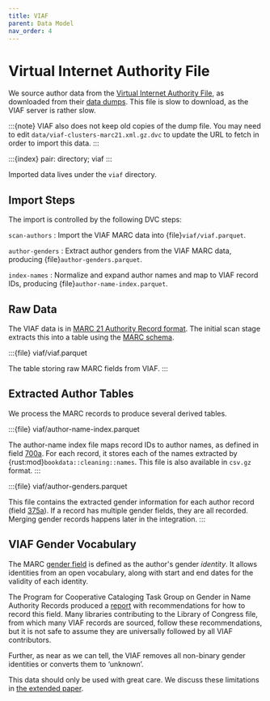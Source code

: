 ```yaml
---
title: VIAF
parent: Data Model
nav_order: 4
---
```


# Virtual Internet Authority File

We source author data from the [Virtual Internet Authority File](http://viaf.org), as downloaded from
their [data dumps](http://viaf.org/viaf/data).  This file is slow to download, as the VIAF server is
rather slow.

:::{note}
VIAF also does not keep old copies of the dump file.  You may need to edit
`data/viaf-clusters-marc21.xml.gz.dvc` to update the URL to fetch in order to
import this data.
:::

:::{index} pair: directory; viaf
:::

Imported data lives under the `viaf` directory.

## Import Steps

The import is controlled by the following DVC steps:

`scan-authors`
:   Import the VIAF MARC data into {file}`viaf/viaf.parquet`.

`author-genders`
:   Extract author genders from the VIAF MARC data, producing {file}`author-genders.parquet`.

`index-names`
:   Normalize and expand author names and map to VIAF record IDs, producing {file}`author-name-index.parquet`.

## Raw Data

The VIAF data is in [MARC 21 Authority Record format](https://www.loc.gov/marc/authority/).  The initial
scan stage extracts this into a table using the [MARC schema](marc-format).

:::{file} viaf/viaf.parquet

The table storing raw MARC fields from VIAF.
:::

## Extracted Author Tables

We process the MARC records to produce several derived tables.

:::{file} viaf/author-name-index.parquet

The author-name index file maps record IDs to author names, as defined in field [700a][].  For each record, it stores each of the
names extracted by {rust:mod}`bookdata::cleaning::names`.  This file is also available in `csv.gz` format.
:::

:::{file} viaf/author-genders.parquet

This file contains the extracted gender information for each author record (field [375a][]).  If a record has multiple
gender fields, they are all recorded.  Merging gender records happens later in the integration.
:::

[700a]: https://www.loc.gov/marc/authority/ad700.html
[375a]: https://www.loc.gov/marc/authority/ad375.html

## VIAF Gender Vocabulary

The MARC [gender field][375a] is defined as the author's gender *identity*.  It
allows identities from an open vocabulary, along with start and end dates for
the validity of each identity.

The Program for Cooperative Cataloging Task Group on Gender in Name Authority Records produced a
[report](https://www.loc.gov/aba/pcc/documents/Gender_375%20field_RecommendationReport.pdf) with
recommendations for how to record this field.  Many libraries contributing to the Library of Congress
file, from which many VIAF records are sourced, follow these recommendations, but it is not safe
to assume they are universally followed by all VIAF contributors.

Further, as near as we can tell, the VIAF removes all non-binary gender identities or converts them
to ‘unknown’.

This data should only be used with great care.  We discuss these limitations in
[the extended paper](https://md.ekstrandom.net/pubs/bag-extended).
